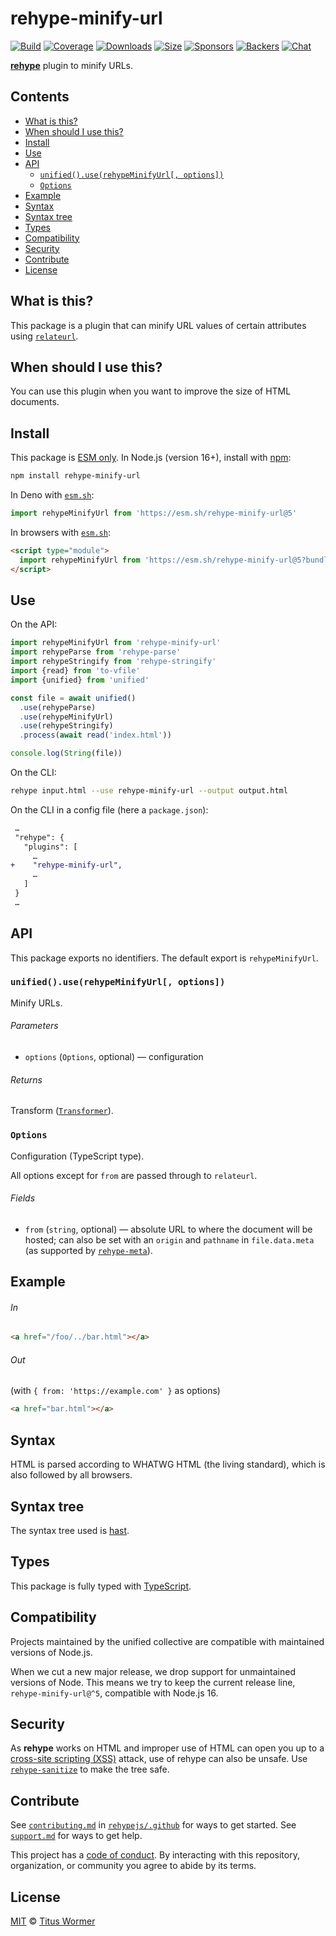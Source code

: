 <!--This file is generated-->

# rehype-minify-url

[![Build][build-badge]][build]
[![Coverage][coverage-badge]][coverage]
[![Downloads][downloads-badge]][downloads]
[![Size][size-badge]][size]
[![Sponsors][funding-sponsors-badge]][funding]
[![Backers][funding-backers-badge]][funding]
[![Chat][chat-badge]][chat]

**[rehype][]** plugin to minify URLs.

## Contents

* [What is this?](#what-is-this)
* [When should I use this?](#when-should-i-use-this)
* [Install](#install)
* [Use](#use)
* [API](#api)
  * [`unified().use(rehypeMinifyUrl[, options])`](#unifieduserehypeminifyurl-options)
  * [`Options`](#options)
* [Example](#example)
* [Syntax](#syntax)
* [Syntax tree](#syntax-tree)
* [Types](#types)
* [Compatibility](#compatibility)
* [Security](#security)
* [Contribute](#contribute)
* [License](#license)

## What is this?

This package is a plugin that can minify URL values of certain attributes
using [`relateurl`](https://github.com/stevenvachon/relateurl).

## When should I use this?

You can use this plugin when you want to improve the size of HTML documents.

## Install

This package is [ESM only][esm].
In Node.js (version 16+), install with [npm][]:

```sh
npm install rehype-minify-url
```

In Deno with [`esm.sh`][esm-sh]:

```js
import rehypeMinifyUrl from 'https://esm.sh/rehype-minify-url@5'
```

In browsers with [`esm.sh`][esm-sh]:

```html
<script type="module">
  import rehypeMinifyUrl from 'https://esm.sh/rehype-minify-url@5?bundle'
</script>
```

## Use

On the API:

```js
import rehypeMinifyUrl from 'rehype-minify-url'
import rehypeParse from 'rehype-parse'
import rehypeStringify from 'rehype-stringify'
import {read} from 'to-vfile'
import {unified} from 'unified'

const file = await unified()
  .use(rehypeParse)
  .use(rehypeMinifyUrl)
  .use(rehypeStringify)
  .process(await read('index.html'))

console.log(String(file))
```

On the CLI:

```sh
rehype input.html --use rehype-minify-url --output output.html
```

On the CLI in a config file (here a `package.json`):

```diff
 …
 "rehype": {
   "plugins": [
     …
+    "rehype-minify-url",
     …
   ]
 }
 …
```

## API

This package exports no identifiers.
The default export is `rehypeMinifyUrl`.

### `unified().use(rehypeMinifyUrl[, options])`

Minify URLs.

###### Parameters

* `options` (`Options`, optional)
  — configuration

###### Returns

Transform ([`Transformer`](https://github.com/unifiedjs/unified#transformer)).

### `Options`

Configuration (TypeScript type).

All options except for `from` are passed through to
`relateurl`.

###### Fields

* `from` (`string`, optional)
  — absolute URL to where the document will be hosted; can also be set
  with an `origin` and `pathname` in `file.data.meta` (as supported by
  [`rehype-meta`](https://github.com/rehypejs/rehype-meta)).

## Example

###### In

```html
<a href="/foo/../bar.html"></a>
```

###### Out

(with `{ from: 'https://example.com' }` as options)

```html
<a href="bar.html"></a>
```

## Syntax

HTML is parsed according to WHATWG HTML (the living standard), which is also
followed by all browsers.

## Syntax tree

The syntax tree used is [hast][].

## Types

This package is fully typed with [TypeScript][].

## Compatibility

Projects maintained by the unified collective are compatible with maintained
versions of Node.js.

When we cut a new major release, we drop support for unmaintained versions of
Node.
This means we try to keep the current release line,
`rehype-minify-url@^5`,
compatible with Node.js 16.

## Security

As **rehype** works on HTML and improper use of HTML can open you up to a
[cross-site scripting (XSS)][xss] attack, use of rehype can also be unsafe.
Use [`rehype-sanitize`][rehype-sanitize] to make the tree safe.

## Contribute

See [`contributing.md`][contributing] in [`rehypejs/.github`][health] for ways
to get started.
See [`support.md`][support] for ways to get help.

This project has a [code of conduct][coc].
By interacting with this repository, organization, or community you agree to
abide by its terms.

## License

[MIT][license] © [Titus Wormer][author]

[author]: https://wooorm.com

[build]: https://github.com/rehypejs/rehype-minify/actions

[build-badge]: https://github.com/rehypejs/rehype-minify/workflows/main/badge.svg

[chat]: https://github.com/rehypejs/rehype/discussions

[chat-badge]: https://img.shields.io/badge/chat-discussions-success.svg

[coc]: https://github.com/rehypejs/.github/blob/main/code-of-conduct.md

[contributing]: https://github.com/rehypejs/.github/blob/main/contributing.md

[coverage]: https://codecov.io/github/rehypejs/rehype-minify

[coverage-badge]: https://img.shields.io/codecov/c/github/rehypejs/rehype-minify.svg

[downloads]: https://www.npmjs.com/package/rehype-minify-url

[downloads-badge]: https://img.shields.io/npm/dm/rehype-minify-url.svg

[esm]: https://gist.github.com/sindresorhus/a39789f98801d908bbc7ff3ecc99d99c

[esm-sh]: https://esm.sh

[funding]: https://opencollective.com/unified

[funding-backers-badge]: https://opencollective.com/unified/backers/badge.svg

[funding-sponsors-badge]: https://opencollective.com/unified/sponsors/badge.svg

[hast]: https://github.com/syntax-tree/hast

[health]: https://github.com/rehypejs/.github

[license]: https://github.com/rehypejs/rehype-minify/blob/main/license

[npm]: https://docs.npmjs.com/cli/install

[rehype]: https://github.com/rehypejs/rehype

[rehype-sanitize]: https://github.com/rehypejs/rehype-sanitize

[size]: https://bundlejs.com/?q=rehype-minify-url

[size-badge]: https://img.shields.io/bundlejs/size/rehype-minify-url

[support]: https://github.com/rehypejs/.github/blob/main/support.md

[typescript]: https://www.typescriptlang.org

[xss]: https://en.wikipedia.org/wiki/Cross-site_scripting
